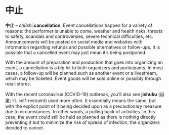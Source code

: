 # 中止

**中止** – *chūshi*.**cancellation**. Event cancellations happen for a variety of reasons: the performer is unable to come, weather and health risks, threats to safety, scandals and controversies, severe technical difficulties, etc. Announcements will be posted on social media and websites with information regarding refunds and possible alternatives or follow-ups. It is possible that a cancelled event may just mean it’s being postponed.

With the amount of preparation and production that goes into organizing an event, a cancellation is a big hit to both organizers and participants. In most cases, a follow-up will be planned such as another event or a livestream, which may be ticketed. Event goods will be sold online or possibly through retail stores. 

With the recent coronavirus (COVID-19) outbreak, you’ll also see **jishuku** (自粛; lit. self-restraint) used more often. It essentially means the same, but with the explicit point of it being decided upon as a precautionary measure due to circumstances. In other words, a pulling back of activities. In this case, the event could still be held as planned as there is nothing directly preventing it but to minimize the risk of spread of infection, the organizers decided to cancel.
